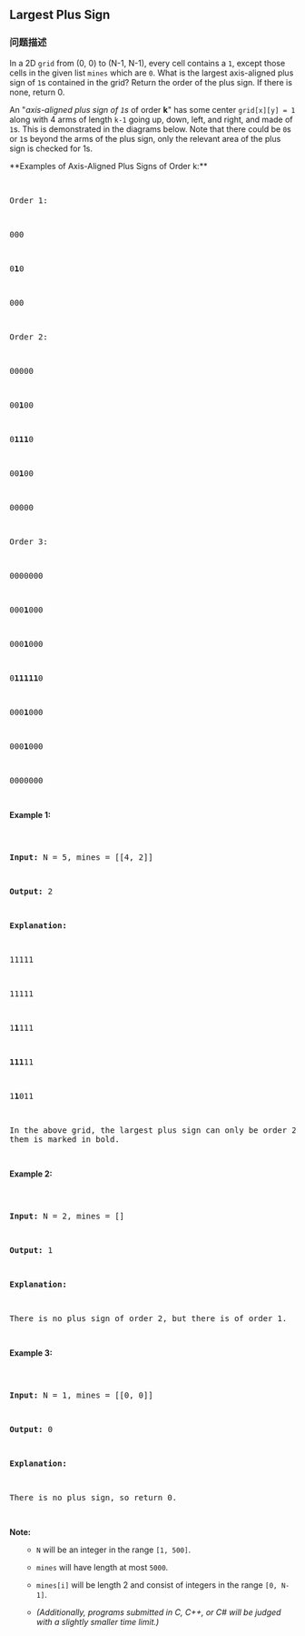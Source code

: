 ## Largest Plus Sign  
### 问题描述

In a 2D `grid` from (0, 0) to (N-1, N-1), every cell contains a `1`, except those cells in the given list `mines` which are `0`.  What is the largest axis-aligned plus sign of `1`s contained in the grid?  Return the order of the plus sign.  If there is none, return 0.



An "*axis-aligned plus sign of `1`s* of order **k**" has some center `grid[x][y] = 1` along with 4 arms of length `k-1` going up, down, left, and right, and made of `1`s.  This is demonstrated in the diagrams below.  Note that there could be `0`s or `1`s beyond the arms of the plus sign, only the relevant area of the plus sign is checked for 1s.




<p>**Examples of Axis-Aligned Plus Signs of Order k:**<br /><pre>
Order 1:
000
0**1**0
000

Order 2:
00000
00**1**00
0**111**0
00**1**00
00000

Order 3:
0000000
000**1**000
000**1**000
0**11111**0
000**1**000
000**1**000
0000000
</pre>

**Example 1:**<br /><pre>
**Input:** N = 5, mines = [[4, 2]]
**Output:** 2
**Explanation:**
11111
11111
1**1**111
**111**11
1**1**011
In the above grid, the largest plus sign can only be order 2.  One of them is marked in bold.
</pre>

**Example 2:**<br /><pre>
**Input:** N = 2, mines = []
**Output:** 1
**Explanation:**
There is no plus sign of order 2, but there is of order 1.
</pre>

**Example 3:**<br /><pre>
**Input:** N = 1, mines = [[0, 0]]
**Output:** 0
**Explanation:**
There is no plus sign, so return 0.
</pre>

**Note:**<br><ol>
- `N` will be an integer in the range `[1, 500]`.
- `mines` will have length at most `5000`.
- `mines[i]` will be length 2 and consist of integers in the range `[0, N-1]`.
- *(Additionally, programs submitted in C, C++, or C# will be judged with a slightly smaller time limit.)*
</ol>
